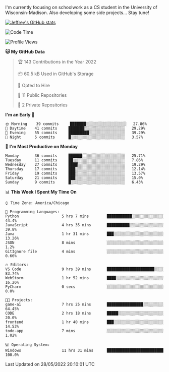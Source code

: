 

I'm currently focusing on schoolwork as a CS student in the University of Wisconsin-Madison.
Also developing some side projects...
Stay tune!

<!-- [![wakatime](https://wakatime.com/badge/user/99a12255-d5fa-4530-a56f-b1f6efe8669d.svg?style=for-the-badge)](https://wakatime.com/@99a12255-d5fa-4530-a56f-b1f6efe8669d) -->

[![Jeffrey's GitHub stats](https://github-readme-stats.vercel.app/api?username=slijeff&count_private=true&show_icons=true)](https://github.com/anuraghazra/github-readme-stats)

<!-- [![Jeffrey's wakatime stats](https://github-readme-stats.vercel.app/api/wakatime?username=slijeff&custom_title=Coding+Time+Last+Week)](https://github.com/slijeff/github-readme-stats) -->

<!-- [![Top Langs](https://github-readme-stats.vercel.app/api/top-langs/?username=slijeff&count_private=true&langs_count=8&hide=javascript&custom_title=Repo+Languages)](https://github.com/anuraghazra/github-readme-stats) -->

<!--START_SECTION:waka-->
![Code Time](http://img.shields.io/badge/Code%20Time-58%20hrs%2050%20mins-blue)

![Profile Views](http://img.shields.io/badge/Profile%20Views-0-blue)

**🐱 My GitHub Data** 

> 🏆 143 Contributions in the Year 2022
 > 
> 📦 60.5 kB Used in GitHub's Storage 
 > 
> 💼 Opted to Hire
 > 
> 📜 11 Public Repositories 
 > 
> 🔑 2 Private Repositories  
 > 
**I'm an Early 🐤** 

```text
🌞 Morning    39 commits     ███████░░░░░░░░░░░░░░░░░░   27.86% 
🌆 Daytime    41 commits     ███████░░░░░░░░░░░░░░░░░░   29.29% 
🌃 Evening    55 commits     █████████░░░░░░░░░░░░░░░░   39.29% 
🌙 Night      5 commits      █░░░░░░░░░░░░░░░░░░░░░░░░   3.57%

```
📅 **I'm Most Productive on Monday** 

```text
Monday       36 commits     ██████░░░░░░░░░░░░░░░░░░░   25.71% 
Tuesday      11 commits     ██░░░░░░░░░░░░░░░░░░░░░░░   7.86% 
Wednesday    27 commits     ████░░░░░░░░░░░░░░░░░░░░░   19.29% 
Thursday     17 commits     ███░░░░░░░░░░░░░░░░░░░░░░   12.14% 
Friday       19 commits     ███░░░░░░░░░░░░░░░░░░░░░░   13.57% 
Saturday     21 commits     ███░░░░░░░░░░░░░░░░░░░░░░   15.0% 
Sunday       9 commits      █░░░░░░░░░░░░░░░░░░░░░░░░   6.43%

```


📊 **This Week I Spent My Time On** 

```text
⌚︎ Time Zone: America/Chicago

💬 Programming Languages: 
Python                   5 hrs 7 mins        ███████████░░░░░░░░░░░░░░   44.4% 
JavaScript               4 hrs 35 mins       ██████████░░░░░░░░░░░░░░░   39.8% 
Java                     1 hr 31 mins        ███░░░░░░░░░░░░░░░░░░░░░░   13.26% 
JSON                     8 mins              ░░░░░░░░░░░░░░░░░░░░░░░░░   1.2% 
GitIgnore file           4 mins              ░░░░░░░░░░░░░░░░░░░░░░░░░   0.66%

🔥 Editors: 
VS Code                  9 hrs 39 mins       █████████████████████░░░░   83.74% 
WebStorm                 1 hr 52 mins        ████░░░░░░░░░░░░░░░░░░░░░   16.26% 
PyCharm                  0 secs              ░░░░░░░░░░░░░░░░░░░░░░░░░   0.0%

🐱‍💻 Projects: 
game-ai                  7 hrs 25 mins       ████████████████░░░░░░░░░   64.45% 
CODE                     2 hrs 18 mins       █████░░░░░░░░░░░░░░░░░░░░   20.0% 
frontend                 1 hr 40 mins        ███░░░░░░░░░░░░░░░░░░░░░░   14.53% 
todo-app                 7 mins              ░░░░░░░░░░░░░░░░░░░░░░░░░   1.02%

💻 Operating System: 
Windows                  11 hrs 31 mins      █████████████████████████   100.0%

```


 Last Updated on 28/05/2022 20:10:01 UTC
<!--END_SECTION:waka-->
